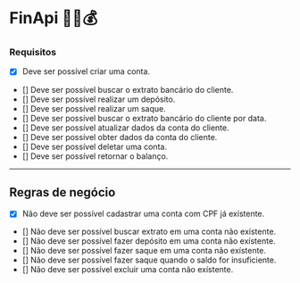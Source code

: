 # FinApi 🏦🏧💰

### Requisitos

- [x] Deve ser possível criar uma conta.
- [] Deve ser possível buscar o extrato bancário do cliente.
- [] Deve ser possível realizar um depósito.
- [] Deve ser possível realizar um saque.
- [] Deve ser possível buscar o extrato bancário do cliente por data.
- [] Deve ser possível atualizar dados da conta do cliente.
- [] Deve ser possível obter dados da conta do cliente.
- [] Deve ser possível deletar uma conta.
- [] Deve ser possível retornar o balanço.

---

## Regras de negócio

- [x] Não deve ser possível cadastrar uma conta com CPF já exístente.
- [] Não deve ser possível buscar extrato em uma conta não exístente.
- [] Não deve ser possível fazer depósito em uma conta não exístente.
- [] Não deve ser possível fazer saque em uma conta não exístente.
- [] Não deve ser possível fazer saque quando o saldo for insuficiente.
- [] Não deve ser possível excluir uma conta não exístente.
